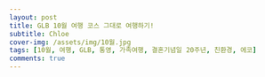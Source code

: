 ```yaml
---
layout: post
title: GLB 10월 여행 코스 그대로 여행하기!
subtitle: Chloe
cover-img: /assets/img/10월.jpg
tags: [10월, 여행, GLB, 통영, 가족여행, 결혼기념일 20주년, 친환경, 에코]
comments: true
---
```




